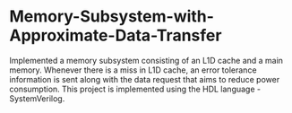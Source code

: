 # Memory-Subsystem-with-Approximate-Data-Transfer
Implemented a memory subsystem consisting of an L1D cache and a main memory. Whenever there is a miss in L1D cache, an error tolerance information is sent along with the data request that aims to reduce power consumption. This project is implemented using the HDL language - SystemVerilog.
